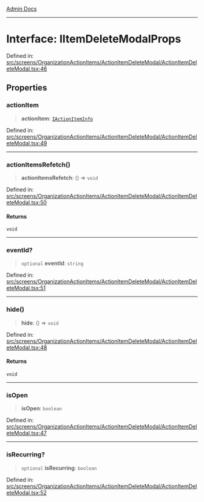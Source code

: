 [Admin Docs](/)

***

# Interface: IItemDeleteModalProps

Defined in: [src/screens/OrganizationActionItems/ActionItemDeleteModal/ActionItemDeleteModal.tsx:46](https://github.com/PalisadoesFoundation/talawa-admin/blob/main/src/screens/OrganizationActionItems/ActionItemDeleteModal/ActionItemDeleteModal.tsx#L46)

## Properties

### actionItem

> **actionItem**: [`IActionItemInfo`](types\ActionItems\interface\README\interfaces\IActionItemInfo.md)

Defined in: [src/screens/OrganizationActionItems/ActionItemDeleteModal/ActionItemDeleteModal.tsx:49](https://github.com/PalisadoesFoundation/talawa-admin/blob/main/src/screens/OrganizationActionItems/ActionItemDeleteModal/ActionItemDeleteModal.tsx#L49)

***

### actionItemsRefetch()

> **actionItemsRefetch**: () => `void`

Defined in: [src/screens/OrganizationActionItems/ActionItemDeleteModal/ActionItemDeleteModal.tsx:50](https://github.com/PalisadoesFoundation/talawa-admin/blob/main/src/screens/OrganizationActionItems/ActionItemDeleteModal/ActionItemDeleteModal.tsx#L50)

#### Returns

`void`

***

### eventId?

> `optional` **eventId**: `string`

Defined in: [src/screens/OrganizationActionItems/ActionItemDeleteModal/ActionItemDeleteModal.tsx:51](https://github.com/PalisadoesFoundation/talawa-admin/blob/main/src/screens/OrganizationActionItems/ActionItemDeleteModal/ActionItemDeleteModal.tsx#L51)

***

### hide()

> **hide**: () => `void`

Defined in: [src/screens/OrganizationActionItems/ActionItemDeleteModal/ActionItemDeleteModal.tsx:48](https://github.com/PalisadoesFoundation/talawa-admin/blob/main/src/screens/OrganizationActionItems/ActionItemDeleteModal/ActionItemDeleteModal.tsx#L48)

#### Returns

`void`

***

### isOpen

> **isOpen**: `boolean`

Defined in: [src/screens/OrganizationActionItems/ActionItemDeleteModal/ActionItemDeleteModal.tsx:47](https://github.com/PalisadoesFoundation/talawa-admin/blob/main/src/screens/OrganizationActionItems/ActionItemDeleteModal/ActionItemDeleteModal.tsx#L47)

***

### isRecurring?

> `optional` **isRecurring**: `boolean`

Defined in: [src/screens/OrganizationActionItems/ActionItemDeleteModal/ActionItemDeleteModal.tsx:52](https://github.com/PalisadoesFoundation/talawa-admin/blob/main/src/screens/OrganizationActionItems/ActionItemDeleteModal/ActionItemDeleteModal.tsx#L52)

